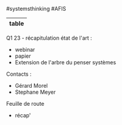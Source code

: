 #systemsthinking
#AFIS

| table |
| ---|


Q1 23 - récapitulation état de l'art : 
- webinar
- papier
- Extension de l'arbre du penser systèmes

Contacts : 
- Gérard Morel
- Stephane Meyer

Feuille de route
- récap'



